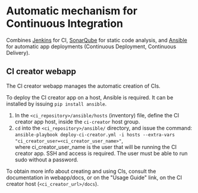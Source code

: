 # Automatic mechanism for Continuous Integration
Combines [Jenkins](https://jenkins.io/) for CI, [SonarQube](https://www.sonarqube.org/) for 
static code analysis, and [Ansible](https://www.ansible.com/)  for automatic app deployments 
(Continuous Deployment, Continuous Delivery).

## CI creator webapp
The CI creator webapp manages the automatic creation of CIs.

To deploy the CI creator app on a host, Ansible is required. It can be installed by issuing
`pip install ansible`.

1. In the `<ci_repository>/ansible/hosts` (inventory) file, define the CI creator app host, 
inside the `ci-creator` host group.
2. `cd` into the `<ci_repository>/ansible/` directory, and issue the command: 
`ansible-playbook deploy-ci-creator.yml -i hosts --extra-vars "ci_creator_user=<ci_creator_user_name>"`,  
where ci_creator_user_name is the user that will be running the CI creator app.
SSH and access is required. The user must be able to run sudo without a password.

To obtain more info about creating and using CIs, consult the documentation in webapp/docs,
or on the "Usage Guide" link, on the CI creator host (`<ci_creator_url>/docs`).
